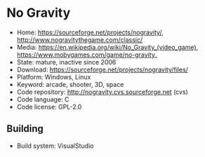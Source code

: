# No Gravity

- Home: https://sourceforge.net/projects/nogravity/, http://www.nogravitythegame.com/classic/
- Media: https://en.wikipedia.org/wiki/No_Gravity_(video_game), https://www.mobygames.com/game/no-gravity_
- State: mature, inactive since 2006
- Download: https://sourceforge.net/projects/nogravity/files/
- Platform: Windows, Linux
- Keyword: arcade, shooter, 3D, space
- Code repository: http://nogravity.cvs.sourceforge.net (cvs)
- Code language: C
- Code license: GPL-2.0

## Building

- Build system: VisualStudio

